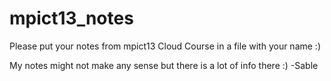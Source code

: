 mpict13_notes
=============

Please put your notes from mpict13 Cloud Course in a file with your name :)

My notes might not make any sense but there is a lot of info there :) -Sable
